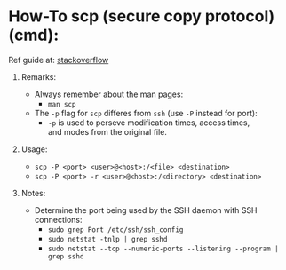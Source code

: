 # How-To scp (secure copy protocol) (cmd):

Ref guide at: [stackoverflow][1]

1. Remarks:
    - Always remember about the man pages:
        - `man scp`
    - The `-p` flag for `scp` differes from `ssh` (use `-P` instead for port):
        - `-p` is used to perseve modification times, access times,  
        and modes from the original file.

2. Usage:
    - `scp -P <port> <user>@<host>:/<file> <destination>`
    - `scp -P <port> -r <user>@<host>:/<directory> <destination>`

3. Notes:
    - Determine the port being used by the SSH daemon with SSH connections:
        - `sudo grep Port /etc/ssh/ssh_config`
        - `sudo netstat -tnlp | grep sshd`
        - `sudo netstat --tcp --numeric-ports --listening --program | grep sshd`

[1]: <https://stackoverflow.com/questions/10341032/scp-with-port-number-specified> "stackoverflow"
